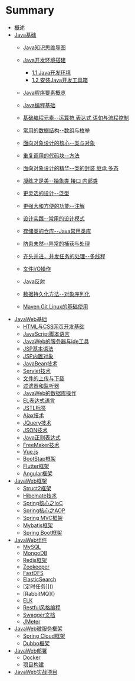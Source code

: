 # Summary

- [概述](README.md)
- [Java基础](java5.md)
    - [Java知识思维导图](java.md)
    - [Java开发环境搭建](java5.md#2)
       -  [1.1 Java开发环境](java5.md#21)
       -  [1.2 安装Java开发工具箱](java5.md#22)
       
    - [Java程序要素概览](java6.md#3)
    - [Java编程基础](java7.md)
    - [基础编程元素--运算符 表达式 语句与流程控制](java8.md)
    - [常用的数据结构--数组与枚举](java9.md)
    - [面向对象设计的核心--类与对象](java10.md)
    - [重复调用的代码块--方法](java11.md)
    - [面向对象设计的精华--类的封装 继承 多态](java12.md)
    - [凝练才是美--抽象类 接口 内部类](java13.md)
    - [更灵活的设计--泛型]()
    - [更强大和方便的功能--注解]()
    - [设计实践--常用的设计模式]()
    - [存储类的仓库--Java常用类库]()
    - [防患未然--异常的捕获与处理]()
    - [齐头并进，并发任务的处理--多线程]()
    - [文件I/O操作]()
    - [Java反射]()
    - [数据持久化方法--对象序列化]()
    - [Maven Git Linux的基础使用]()
- [JavaWeb基础](java6.md)
    - [HTML与CSS网页开发基础]()
    - [JavaScript脚本语言]()
    - [JavaWeb的服务器与ide工具]()
    - [JSP基本语法]()
    - [JSP内置对象]()
    - [JavaBean技术]()
    - [Servlet技术]()
    - [文件的上传与下载]()
    - [过滤器和监听器]()
    - [JavaWeb的数据库操作]()
    - [EL表达式语言]()
    - [JSTL标签]()
    - [Ajax技术]()
    - [JQuery技术]()
    - [JSON技术]()
    - [Java正则表达式]()
    - [FreeMaker技术]()
    - [Vue.js]()
    - [BootStap框架]()
    - [Flutter框架]()
    - [Angular框架 ]()
- [JavaWeb框架]()
    - [Struct2框架]()
    - [Hibemate技术]()
    - [Spring核心之IoC]()
    - [Spring核心之AOP]()
    - [Spring MVC框架]()
    - [Mybatis框架]()
    - [Spring Boot框架]()
- [JavaWeb组件]() 
    - [MySQL]()
    - [MongoDB]()
    - [Redis框架]()
    - [Zookeeper]()
    - [FastDFS]()
    - [ElasticSearch]()
    - [定时任务]]()
    - [RabbitMQ](）
    - [ELK]()
    - [Restful风格编程]()
    - [Swagger文档]()
    - [JMeter]()
- [JavaWeb微服务框架]()    
    - [Spring Cloud框架]()
    - [Dubbo框架]()
- [JavaWeb部署]()
    - [Docker]()
    - [项目构建]()
- [JavaWeb实战项目]()

  

